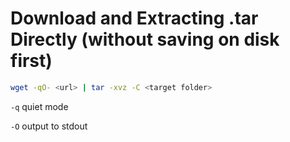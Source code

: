 # Download and Extracting .tar Directly (without saving on disk first)

```bash
wget -qO- <url> | tar -xvz -C <target folder>
```

`-q` quiet  mode

`-O` output to stdout
